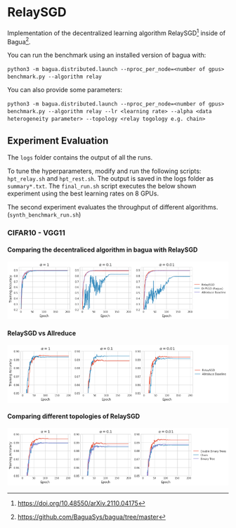# RelaySGD

Implementation of the decentralized learning algorithm RelaySGD[^1] inside of Bagua[^2].

[^1]: https://doi.org/10.48550/arXiv.2110.04175

[^2]: https://github.com/BaguaSys/bagua/tree/master

You can run the benchmark using an installed version of bagua with:

`python3 -m bagua.distributed.launch --nproc_per_node=<number of gpus> benchmark.py --algorithm relay`

You can also provide some parameters:

 `python3 -m bagua.distributed.launch --nproc_per_node=<number of gpus> benchmark.py --algorithm relay --lr <learning rate> --alpha <data heterogeneity parameter> --topology <relay togology e.g. chain>`


## Experiment Evaluation

The `logs` folder contains the output of all the runs. 

To tune the hyperparameters, modify and run the following scripts: `hpt_relay.sh` and `hpt_rest.sh`. The output is saved in the logs folder as `summary*.txt`. The `final_run.sh` script executes the below shown experiment using the best learning rates on 8 GPUs.

The second experiment evaluates the throughput of different algorithms. (`synth_benchmark_run.sh`)

### CIFAR10 - VGG11

#### Comparing the decentraliced algorithm in bagua with RelaySGD

![](plots/algo_comparison.png)

#### RelaySGD vs Allreduce

![](plots/algo_comparison_2.png)

#### Comparing different topologies of RelaySGD

![](plots/relay_topologies.png)
